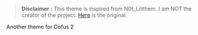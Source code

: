 > **Disclaimer :** This theme is inspired from N0t_Lilithem. I am NOT the creator of the project. [Here](https://gitlab.com/N0t/dofus-theme/-/raw/main/Lilitheme.json) is the original.

Another theme for Dofus 2

